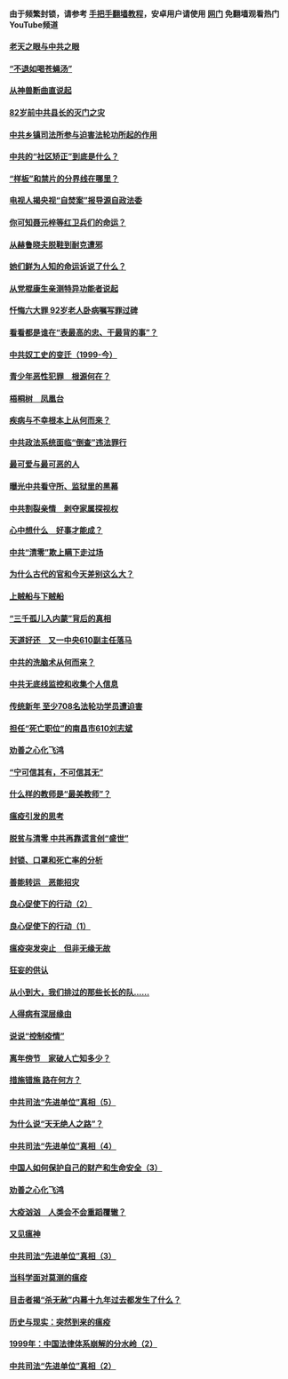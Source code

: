 #### 由于频繁封锁，请参考 [手把手翻墙教程](https://github.com/gfw-breaker/guides/wiki/)，安卓用户请使用 [网门](https://github.com/gfw-breaker/nogfw/blob/master/dl.md?t=04161001) 免翻墙观看热门YouTube频道 

#### [老天之眼与中共之眼](../pages/19/423378.md?t=04161001) 

#### [“不退如喝苍蝇汤”](../pages/19/423287.md?t=04161001) 

#### [从神兽断曲直说起](../pages/19/423201.md?t=04161001) 

#### [82岁前中共县长的灭门之灾](../pages/19/423055.md?t=04161001) 

#### [中共乡镇司法所参与迫害法轮功所起的作用](../pages/19/423064.md?t=04161001) 

#### [中共的“社区矫正”到底是什么？](../pages/19/422870.md?t=04161001) 

#### [“样板”和禁片的分界线在哪里？](../pages/19/422704.md?t=04161001) 

#### [电视人揭央视“自焚案”报导源自政法委](../pages/19/422770.md?t=04161001) 

#### [你可知聂元梓等红卫兵们的命运？](../pages/19/422848.md?t=04161001) 

#### [从赫鲁晓夫脱鞋到耐克遭邪](../pages/19/422826.md?t=04161001) 

#### [她们鲜为人知的命运诉说了什么？](../pages/19/422754.md?t=04161001) 

#### [从党棍康生亲测特异功能者说起](../pages/19/422657.md?t=04161001) 

#### [忏悔六大罪 92岁老人卧病嘱写罪过碑](../pages/19/422750.md?t=04161001) 

#### [看看都是谁在“表最高的忠、干最背的事”？](../pages/19/422703.md?t=04161001) 

#### [中共奴工史的变迁（1999-今）](../pages/19/422656.md?t=04161001) 

#### [青少年恶性犯罪　根源何在？](../pages/19/422449.md?t=04161001) 

#### [梧桐树　凤凰台](../pages/19/422442.md?t=04161001) 

#### [疾病与不幸根本上从何而来？](../pages/19/422438.md?t=04161001) 

#### [中共政法系统面临“倒查”违法罪行](../pages/19/422497.md?t=04161001) 

#### [最可爱与最可恶的人](../pages/19/422448.md?t=04161001) 

#### [曝光中共看守所、监狱里的黑幕](../pages/19/422390.md?t=04161001) 

#### [中共割裂亲情　剥夺家属探视权](../pages/19/422364.md?t=04161001) 

#### [心中想什么　好事才能成？](../pages/19/422318.md?t=04161001) 

#### [中共“清零”欺上瞒下走过场](../pages/19/422306.md?t=04161001) 

#### [为什么古代的官和今天差别这么大？](../pages/19/422228.md?t=04161001) 

#### [上贼船与下贼船](../pages/19/422276.md?t=04161001) 

#### [“三千孤儿入内蒙”背后的真相](../pages/19/422229.md?t=04161001) 

#### [天道好还　又一中央610副主任落马](../pages/19/422155.md?t=04161001) 

#### [中共的洗脑术从何而来？](../pages/19/422154.md?t=04161001) 

#### [中共无底线监控和收集个人信息](../pages/19/422039.md?t=04161001) 

#### [传统新年 至少708名法轮功学员遭迫害](../pages/19/421946.md?t=04161001) 

#### [担任“死亡职位”的南昌市610刘志斌](../pages/19/421957.md?t=04161001) 

#### [劝善之心化飞鸿](../pages/19/421164.md?t=04161001) 

#### [“宁可信其有，不可信其无”](../pages/19/421691.md?t=04161001) 

#### [什么样的教师是“最美教师”？](../pages/19/421755.md?t=04161001) 

#### [瘟疫引发的思考](../pages/19/421594.md?t=04161001) 

#### [脱贫与清零 中共再靠谎言创“盛世”](../pages/19/421590.md?t=04161001) 

#### [封锁、口罩和死亡率的分析](../pages/19/421495.md?t=04161001) 

#### [善能转运　恶能招灾](../pages/19/421334.md?t=04161001) 

#### [良心促使下的行动（2）](../pages/19/421361.md?t=04161001) 

#### [良心促使下的行动（1）](../pages/19/421302.md?t=04161001) 

#### [瘟疫突发突止　但非无缘无故](../pages/19/421281.md?t=04161001) 

#### [狂妄的供认](../pages/19/421199.md?t=04161001) 

#### [从小到大，我们排过的那些长长的队……](../pages/19/421243.md?t=04161001) 

#### [人得病有深层缘由](../pages/19/420864.md?t=04161001) 

#### [说说“控制疫情”](../pages/19/420831.md?t=04161001) 

#### [离年傍节　家破人亡知多少？](../pages/19/420563.md?t=04161001) 

#### [措施错施  路在何方？](../pages/19/420076.md?t=04161001) 

#### [中共司法“先进单位”真相（5）](../pages/19/419453.md?t=04161001) 

#### [为什么说“天无绝人之路”？](../pages/19/419618.md?t=04161001) 

#### [中共司法“先进单位”真相（4）](../pages/19/419452.md?t=04161001) 

#### [中国人如何保护自己的财产和生命安全（3）](../pages/19/419405.md?t=04161001) 

#### [劝善之心化飞鸿](../pages/19/418758.md?t=04161001) 

#### [大疫汹汹　人类会不会重蹈覆辙？](../pages/19/419691.md?t=04161001) 

#### [又见瘟神](../pages/19/419225.md?t=04161001) 

#### [中共司法“先进单位”真相（3）](../pages/19/419451.md?t=04161001) 

#### [当科学面对莫测的瘟疫](../pages/19/419625.md?t=04161001) 

#### [目击者揭“杀无赦”内幕十九年过去都发生了什么？](../pages/19/419617.md?t=04161001) 

#### [历史与现实：突然到来的瘟疫](../pages/19/419619.md?t=04161001) 

#### [1999年：中国法律体系崩解的分水岭（2）](../pages/19/419455.md?t=04161001) 

#### [中共司法“先进单位”真相（2）](../pages/19/419450.md?t=04161001) 

